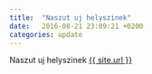 ```yaml
---
title:  "Naszut uj helyszinek"
date:   2016-08-21 23:09:21 +0200
categories: update
---
```

Naszut uj helyszinek
<a href="{{ site.url }}">{{ site.url }}</a>

<link rel="alternate" type="application/rss+xml" title="{{ site.url }}" href="{{ site.url }}/feed.xml">
